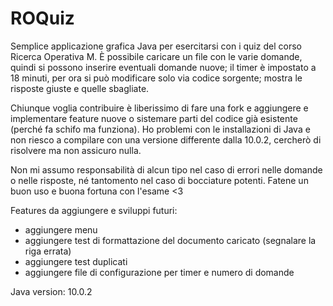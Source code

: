 # ROQuiz
Semplice applicazione grafica Java per esercitarsi con i quiz del corso Ricerca Operativa M.
È possibile caricare un file con le varie domande, quindi si possono inserire eventuali domande nuove;
il timer è impostato a 18 minuti, per ora si può modificare solo via codice sorgente;
mostra le risposte giuste e quelle sbagliate.

Chiunque voglia contribuire è liberissimo di fare una fork e aggiungere e implementare feature nuove o sistemare parti del codice già esistente (perché fa schifo ma funziona).
Ho problemi con le installazioni di Java e non riesco a compilare con una versione differente dalla 10.0.2, cercherò di risolvere ma non assicuro nulla.

Non mi assumo responsabilità di alcun tipo nel caso di errori nelle domande o nelle risposte, né tantomento nel caso di bocciature potenti. Fatene un buon uso e buona fortuna con l'esame <3

Features da aggiungere e sviluppi futuri:
* aggiungere menu
* aggiungere test di formattazione del documento caricato (segnalare la riga errata)
* aggiungere test duplicati
* aggiungere file di configurazione per timer e numero di domande

Java version: 10.0.2
